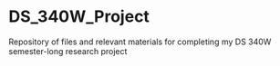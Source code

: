 # DS_340W_Project
Repository of files and relevant materials for completing my DS 340W semester-long research project
